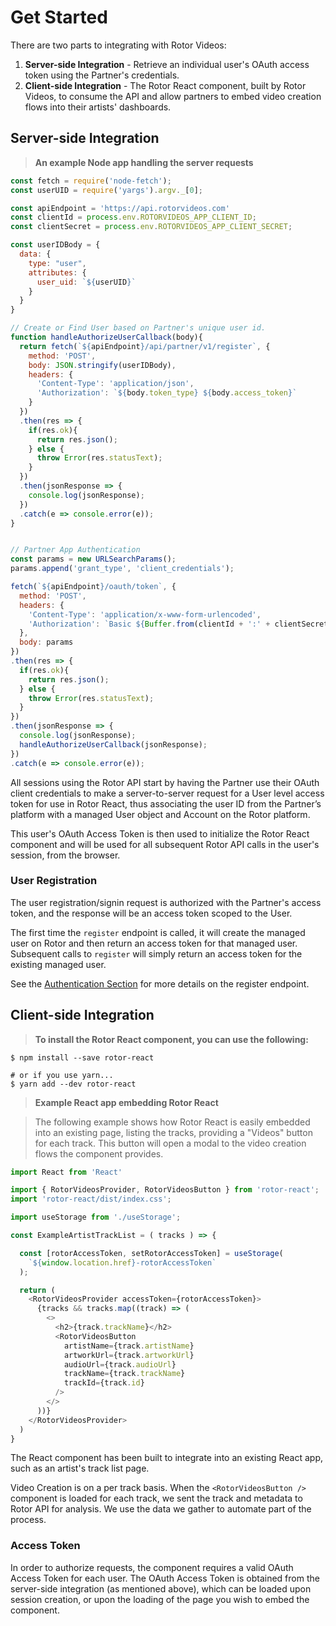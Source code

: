 # Get Started

There are two parts to integrating with Rotor Videos:

1. **Server-side Integration** - Retrieve an individual user's OAuth access token using the Partner's credentials.
2. **Client-side Integration** - The Rotor React component, built by Rotor Videos, to consume the API and allow partners to embed video creation flows into their artists' dashboards.

## Server-side Integration
> **An example Node app handling the server requests**

```javascript
const fetch = require('node-fetch');
const userUID = require('yargs').argv._[0];

const apiEndpoint = 'https://api.rotorvideos.com'
const clientId = process.env.ROTORVIDEOS_APP_CLIENT_ID;
const clientSecret = process.env.ROTORVIDEOS_APP_CLIENT_SECRET;

const userIDBody = {
  data: {
    type: "user",
    attributes: {
      user_uid: `${userUID}`
    }
  }
}

// Create or Find User based on Partner's unique user id.
function handleAuthorizeUserCallback(body){
  return fetch(`${apiEndpoint}/api/partner/v1/register`, {
    method: 'POST',
    body: JSON.stringify(userIDBody),
    headers: {
      'Content-Type': 'application/json',
      'Authorization': `${body.token_type} ${body.access_token}`
    }
  })
  .then(res => {
    if(res.ok){
      return res.json();
    } else {
      throw Error(res.statusText);
    }
  })
  .then(jsonResponse => {
    console.log(jsonResponse);
  })
  .catch(e => console.error(e));
}


// Partner App Authentication
const params = new URLSearchParams();
params.append('grant_type', 'client_credentials');

fetch(`${apiEndpoint}/oauth/token`, {
  method: 'POST',
  headers: {
    'Content-Type': 'application/x-www-form-urlencoded',
    'Authorization': `Basic ${Buffer.from(clientId + ':' + clientSecret).toString('base64')}`
  },
  body: params
})
.then(res => {
  if(res.ok){
    return res.json();
  } else {
    throw Error(res.statusText);
  }
})
.then(jsonResponse => {
  console.log(jsonResponse);
  handleAuthorizeUserCallback(jsonResponse);
})
.catch(e => console.error(e));

```

All sessions using the Rotor API start by having the Partner use their OAuth client credentials to make a server-to-server request for a User level access token for use in Rotor React, thus associating the user ID from the Partner’s platform with a managed User object and Account on the Rotor platform.

This user's OAuth Access Token is then used to initialize the Rotor React component and will be used for all subsequent Rotor API calls in the user's session, from the browser.

### User Registration

The user registration/signin request is authorized with the Partner's access token, and the response will be an access token scoped to the User.

The first time the `register` endpoint is called, it will create the managed user on Rotor and then return an access token for that managed user. Subsequent calls to `register` will simply return an access token for the existing managed user.


See the <a href='#authentication'>Authentication Section</a> for more details on the register endpoint.

## Client-side Integration
> **To install the Rotor React component, you can use the following:**

```shell
$ npm install --save rotor-react

# or if you use yarn...
$ yarn add --dev rotor-react
```

> **Example React app embedding Rotor React**

> The following example shows how Rotor React is easily embedded into an existing page, listing the tracks, providing a "Videos" button for each track. This button will open a modal to the video creation flows the component provides.

```javascript
import React from 'React'

import { RotorVideosProvider, RotorVideosButton } from 'rotor-react';
import 'rotor-react/dist/index.css';

import useStorage from './useStorage';

const ExampleArtistTrackList = ( tracks ) => {

  const [rotorAccessToken, setRotorAccessToken] = useStorage(
    `${window.location.href}-rotorAccessToken`
  );

  return (
    <RotorVideosProvider accessToken={rotorAccessToken}>
      {tracks && tracks.map((track) => (
        <>
          <h2>{track.trackName}</h2>
          <RotorVideosButton
            artistName={track.artistName}
            artworkUrl={track.artworkUrl}
            audioUrl={track.audioUrl}
            trackName={track.trackName}
            trackId={track.id}
          />
        </>
      ))}
    </RotorVideosProvider>
  )
}
```

The React component has been built to integrate into an existing React app, such as an artist's track list page.

Video Creation is on a per track basis. When the `<RotorVideosButton />` component is loaded for each track, we sent the track and metadata to Rotor API for analysis. We use the data we gather to automate part of the process.


### Access Token

In order to authorize requests, the component requires a valid OAuth Access Token for each user. The OAuth Access Token is obtained from the server-side integration (as mentioned above), which can be loaded upon session creation, or upon the loading of the page you wish to embed the component.
